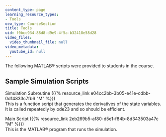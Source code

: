 ```yaml
---
content_type: page
learning_resource_types:
- Tools
ocw_type: CourseSection
title: Tools
uid: f0bcc934-88d8-d9e9-4f5a-b32418e58d28
video_files:
  video_thumbnail_file: null
video_metadata:
  youtube_id: null
---
```


The following MATLAB® scripts were provided to students in the course.

Sample Simulation Scripts
-------------------------

Simulation Subroutine ({{% resource_link e04cc2bb-3b05-e41e-cdbb-0d14833c7fb6 "M" %}})  
This is a function script that generates the derivatives of the state variables. It is called repeatedly by ode23 and so should be efficient.

Main Script ({{% resource_link 2eb269b5-af80-d5e1-f84b-8d343503a47c "M" %}})  
This is the MATLAB® program that runs the simulation.
